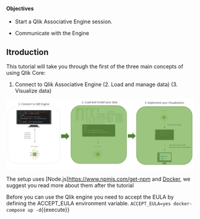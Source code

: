 #### Objectives

- Start a Qlik Associative Engine session.

- Communicate with the Engine

## Itroduction

This tutorial will take you through the first of the three main concepts of using Qlik Core:

1. Connect to Qlik Associative Engine
(2. Load and manage data)
(3. Visualize data)

![Katacoda Logo](hello-engine/assets/Qlik.png)


The setup uses [Node.js]https://www.npmjs.com/get-npm and [Docker](https://www.docker.com), we suggest you read more about them after the tutorial

Before you can use the Qlik engine you need to accept the EULA by defining the ACCEPT_EULA environment variable. 
`ACCEPT_EULA=yes docker-compose up -d`{{execute}}
 
 